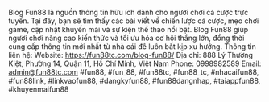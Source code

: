 Blog Fun88 là nguồn thông tin hữu ích dành cho người chơi cá cược trực tuyến. Tại đây, bạn sẽ tìm thấy các bài viết về chiến lược cá cược, mẹo chơi game, cập nhật khuyến mãi và sự kiện thể thao nổi bật. Blog Fun88 giúp người chơi nâng cao kiến thức và tối ưu hóa cơ hội thắng lớn, đồng thời cung cấp thông tin mới nhất từ nhà cái để luôn bắt kịp xu hướng.
Thông tin liên hệ:
Website: https://fun88tc.com/blog-fun88/
Địa chỉ: 888 Lý Thường Kiệt, Phường 14, Quận 11, Hồ Chí Minh, Việt Nam
Phone: 0998982589
Email: admin@fun88tc.com
#fun88, #fun_88, #fun88tc, #fun88_tc, #nhacaifun88, #fun88link, #linkvaofun88, #dangkyfun88, #fun88dangnhap, #taiappfun88, #khuyenmaifun88
